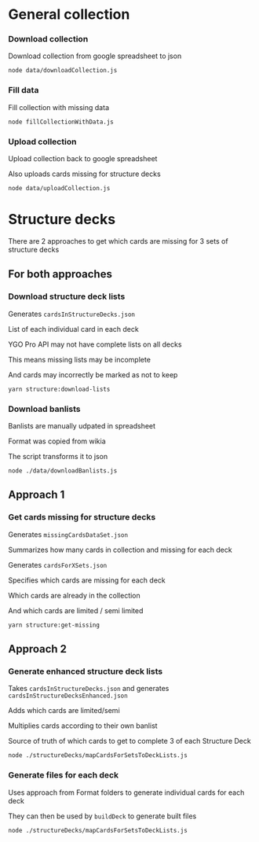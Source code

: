 # General collection

### Download collection
Download collection from google spreadsheet to json
```
node data/downloadCollection.js
```

### Fill data
Fill collection with missing data

```
node fillCollectionWithData.js
```

### Upload collection
Upload collection back to google spreadsheet

Also uploads cards missing for structure decks
```
node data/uploadCollection.js
```


# Structure decks

There are 2 approaches to get which cards are missing for 3 sets of structure decks

## For both approaches

### Download structure deck lists
Generates `cardsInStructureDecks.json`

List of each individual card in each deck


YGO Pro API may not have complete lists on all decks

This means missing lists may be incomplete

And cards may incorrectly be marked as not to keep

```
yarn structure:download-lists
```

### Download banlists
Banlists are manually udpated in spreadsheet

Format was copied from wikia

The script transforms it to json
```
node ./data/downloadBanlists.js
```

## Approach 1 

### Get cards missing for structure decks
Generates `missingCardsDataSet.json`

Summarizes how many cards in collection and missing for each deck


Generates `cardsForXSets.json`

Specifies which cards are missing for each deck

Which cards are already in the collection

And which cards are limited / semi limited
```
yarn structure:get-missing
```

## Approach 2

### Generate enhanced structure deck lists
Takes `cardsInStructureDecks.json` and generates `cardsInStructureDecksEnhanced.json`

Adds which cards are limited/semi

Multiplies cards according to their own banlist

Source of truth of which cards to get to complete 3 of each Structure Deck

```
node ./structureDecks/mapCardsForSetsToDeckLists.js
```

### Generate files for each deck 
Uses approach from Format folders to generate individual cards for each deck

They can then be used by `buildDeck` to generate built files

```
node ./structureDecks/mapCardsForSetsToDeckLists.js
```
